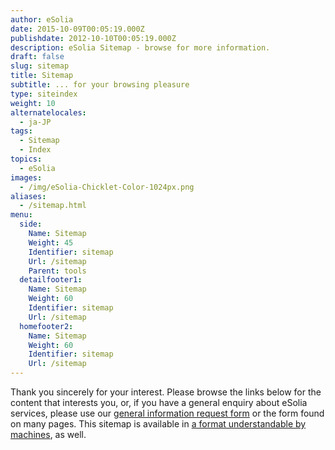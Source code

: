 ```yaml
---
author: eSolia
date: 2015-10-09T00:05:19.000Z
publishdate: 2012-10-10T00:05:19.000Z
description: eSolia Sitemap - browse for more information.
draft: false
slug: sitemap
title: Sitemap
subtitle: ... for your browsing pleasure
type: siteindex
weight: 10
alternatelocales:
  - ja-JP
tags:
  - Sitemap
  - Index
topics:
  - eSolia
images:
  - /img/eSolia-Chicklet-Color-1024px.png
aliases:
  - /sitemap.html
menu:
  side:
    Name: Sitemap
    Weight: 45
    Identifier: sitemap
    Url: /sitemap
    Parent: tools
  detailfooter1:
    Name: Sitemap
    Weight: 60
    Identifier: sitemap
    Url: /sitemap
  homefooter2:
    Name: Sitemap
    Weight: 60
    Identifier: sitemap
    Url: /sitemap
---
```


Thank you sincerely for your interest. Please browse the links below for the content that interests you, or, if you have a general enquiry about eSolia services, please use our [general information request form](/info-request/) or the form found on many pages. This sitemap is available in [a format understandable by machines](/sitemap.xml), as well.
